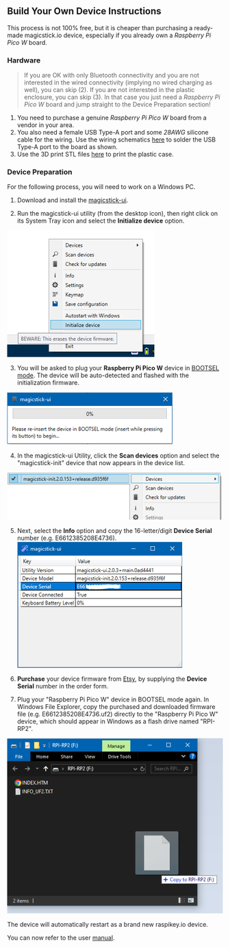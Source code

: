## Build Your Own Device Instructions

This process is not 100% free, but it is cheaper than purchasing a ready-made magicstick.io device, especially if you already own a *Raspberry Pi Pico W* board.

### Hardware

> If you are OK with only Bluetooth connectivity and you are not interested in the wired connectivity (implying no wired charging as well), you can skip (2).
If you are not interested in the plastic enclosure, you can skip (3). In that case you just need a *Raspberry Pi Pico W* board and jump straight to the Device Preparation section!

1. You need to purchase a genuine *Raspberry Pi Pico W* board from a vendor in your area. 
2. You also need a female USB Type-A port and some _28AWG_ silicone cable for the wiring. Use the wiring schematics [here](../schematics) to solder the USB Type-A port to the board as shown.
3. Use the 3D print STL files [here](../case) to print the plastic case.

### Device Preparation

For the following process, you will need to work on a Windows PC.

1. Download and install the [magicstick-ui](https://github.com/samartzidis/magicstick.io/releases). 

2. Run the magicstick-ui utility (from the desktop icon), then right click on its System Tray icon and select the **Initialize device** option. 

![alt text](image-5.png)

3. You will be asked to plug your **Raspberry Pi Pico W** device in [BOOTSEL mode](https://github.com/samartzidis/magicstick.io/blob/main/docs/README.md#entering-into-bootsel-mode). The device will be auto-detected and flashed with the initialization firmware.

![alt text](image-6.png)

4. In the magicstick-ui Utility, click the **Scan devices** option and select the "magicstick-init" device that now appears in the device list. 

![alt text](image-7.png)

5. Next, select the **Info** option and copy the 16-letter/digit **Device Serial** number (e.g. E6612385208E4736).
![alt text](image-11.png)

6. **Purchase** your device firmware from [Etsy](https://www.etsy.com/uk/listing/1709718352/magicstickio-firmware), by supplying the **Device Serial** number in the order form.

7. Plug your "Raspberry Pi Pico W" device in BOOTSEL mode again. In Windows File Explorer, copy the purchased and downloaded firmware file (e.g. E6612385208E4736.uf2) directly to the "Raspberry Pi Pico W" device, which should appear in Windows as a flash drive named "RPI-RP2".

![alt text](image-13.png)

The device will automatically restart as a brand new raspikey.io device. 

You can now refer to the user [manual](./README.md).

